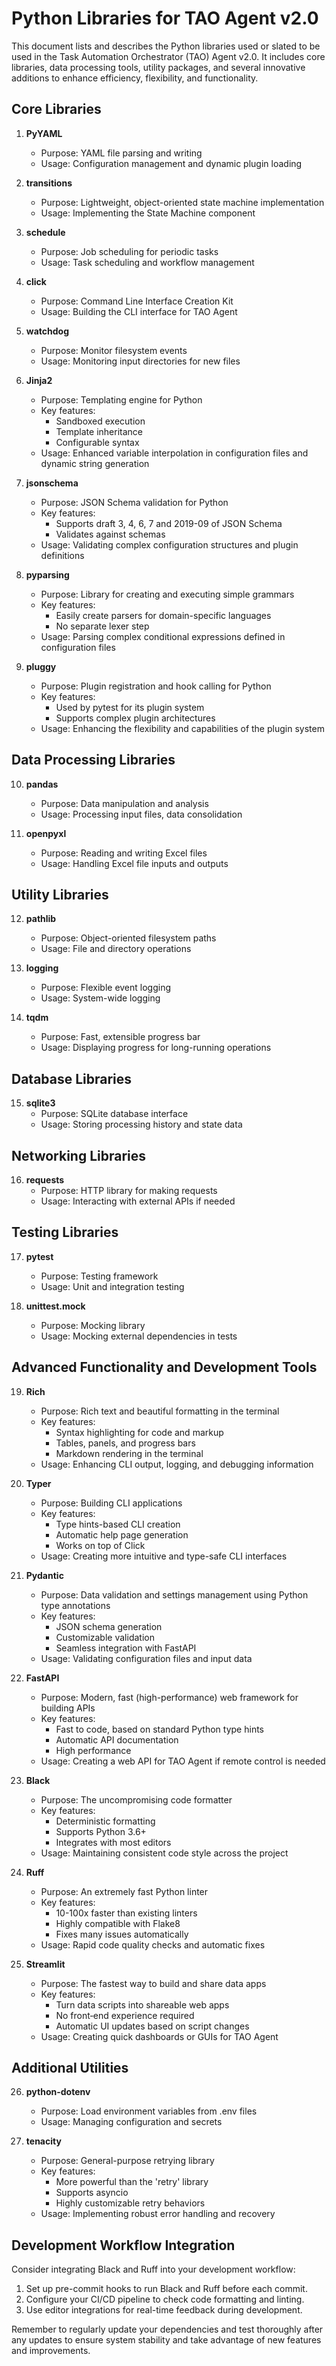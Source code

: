 # Python Libraries for TAO Agent v2.0

This document lists and describes the Python libraries used or slated to be used in the Task Automation Orchestrator (TAO) Agent v2.0. It includes core libraries, data processing tools, utility packages, and several innovative additions to enhance efficiency, flexibility, and functionality.

## Core Libraries

1. **PyYAML**
   - Purpose: YAML file parsing and writing
   - Usage: Configuration management and dynamic plugin loading

2. **transitions**
   - Purpose: Lightweight, object-oriented state machine implementation
   - Usage: Implementing the State Machine component

3. **schedule**
   - Purpose: Job scheduling for periodic tasks
   - Usage: Task scheduling and workflow management

4. **click**
   - Purpose: Command Line Interface Creation Kit
   - Usage: Building the CLI interface for TAO Agent

5. **watchdog**
   - Purpose: Monitor filesystem events
   - Usage: Monitoring input directories for new files

6. **Jinja2**
   - Purpose: Templating engine for Python
   - Key features:
     - Sandboxed execution
     - Template inheritance
     - Configurable syntax
   - Usage: Enhanced variable interpolation in configuration files and dynamic string generation

7. **jsonschema**
   - Purpose: JSON Schema validation for Python
   - Key features:
     - Supports draft 3, 4, 6, 7 and 2019-09 of JSON Schema
     - Validates against schemas
   - Usage: Validating complex configuration structures and plugin definitions

8. **pyparsing**
   - Purpose: Library for creating and executing simple grammars
   - Key features:
     - Easily create parsers for domain-specific languages
     - No separate lexer step
   - Usage: Parsing complex conditional expressions defined in configuration files

9. **pluggy**
   - Purpose: Plugin registration and hook calling for Python
   - Key features:
     - Used by pytest for its plugin system
     - Supports complex plugin architectures
   - Usage: Enhancing the flexibility and capabilities of the plugin system

## Data Processing Libraries

10. **pandas**
    - Purpose: Data manipulation and analysis
    - Usage: Processing input files, data consolidation

11. **openpyxl**
    - Purpose: Reading and writing Excel files
    - Usage: Handling Excel file inputs and outputs

## Utility Libraries

12. **pathlib**
    - Purpose: Object-oriented filesystem paths
    - Usage: File and directory operations

13. **logging**
    - Purpose: Flexible event logging
    - Usage: System-wide logging

14. **tqdm**
    - Purpose: Fast, extensible progress bar
    - Usage: Displaying progress for long-running operations

## Database Libraries

15. **sqlite3**
    - Purpose: SQLite database interface
    - Usage: Storing processing history and state data

## Networking Libraries

16. **requests**
    - Purpose: HTTP library for making requests
    - Usage: Interacting with external APIs if needed

## Testing Libraries

17. **pytest**
    - Purpose: Testing framework
    - Usage: Unit and integration testing

18. **unittest.mock**
    - Purpose: Mocking library
    - Usage: Mocking external dependencies in tests

## Advanced Functionality and Development Tools

19. **Rich**
    - Purpose: Rich text and beautiful formatting in the terminal
    - Key features:
      - Syntax highlighting for code and markup
      - Tables, panels, and progress bars
      - Markdown rendering in the terminal
    - Usage: Enhancing CLI output, logging, and debugging information

20. **Typer**
    - Purpose: Building CLI applications
    - Key features:
      - Type hints-based CLI creation
      - Automatic help page generation
      - Works on top of Click
    - Usage: Creating more intuitive and type-safe CLI interfaces

21. **Pydantic**
    - Purpose: Data validation and settings management using Python type annotations
    - Key features:
      - JSON schema generation
      - Customizable validation
      - Seamless integration with FastAPI
    - Usage: Validating configuration files and input data

22. **FastAPI**
    - Purpose: Modern, fast (high-performance) web framework for building APIs
    - Key features:
      - Fast to code, based on standard Python type hints
      - Automatic API documentation
      - High performance
    - Usage: Creating a web API for TAO Agent if remote control is needed

23. **Black**
    - Purpose: The uncompromising code formatter
    - Key features:
      - Deterministic formatting
      - Supports Python 3.6+
      - Integrates with most editors
    - Usage: Maintaining consistent code style across the project

24. **Ruff**
    - Purpose: An extremely fast Python linter
    - Key features:
      - 10-100x faster than existing linters
      - Highly compatible with Flake8
      - Fixes many issues automatically
    - Usage: Rapid code quality checks and automatic fixes

25. **Streamlit**
    - Purpose: The fastest way to build and share data apps
    - Key features:
      - Turn data scripts into shareable web apps
      - No front‑end experience required
      - Automatic UI updates based on script changes
    - Usage: Creating quick dashboards or GUIs for TAO Agent

## Additional Utilities

26. **python-dotenv**
    - Purpose: Load environment variables from .env files
    - Usage: Managing configuration and secrets

27. **tenacity**
    - Purpose: General-purpose retrying library
    - Key features:
      - More powerful than the 'retry' library
      - Supports asyncio
      - Highly customizable retry behaviors
    - Usage: Implementing robust error handling and recovery


## Development Workflow Integration

Consider integrating Black and Ruff into your development workflow:

1. Set up pre-commit hooks to run Black and Ruff before each commit.
2. Configure your CI/CD pipeline to check code formatting and linting.
3. Use editor integrations for real-time feedback during development.

Remember to regularly update your dependencies and test thoroughly after any updates to ensure system stability and take advantage of new features and improvements.
